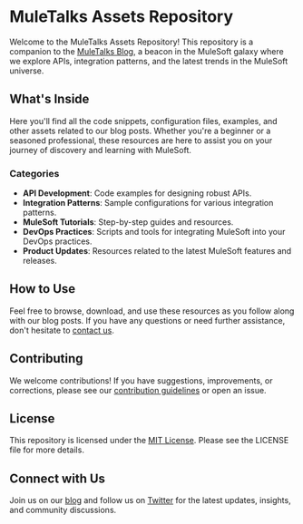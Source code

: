 # MuleTalks Assets Repository

Welcome to the MuleTalks Assets Repository! This repository is a companion to the [MuleTalks
Blog](https://muletalks.dev/blog/), a beacon in the MuleSoft galaxy where we explore APIs, integration patterns, and the
latest trends in the MuleSoft universe.

## What's Inside

Here you'll find all the code snippets, configuration files, examples, and other assets related to our blog posts.
Whether you're a beginner or a seasoned professional, these resources are here to assist you on your journey of
discovery and learning with MuleSoft.

### Categories

- **API Development**: Code examples for designing robust APIs.
- **Integration Patterns**: Sample configurations for various integration patterns.
- **MuleSoft Tutorials**: Step-by-step guides and resources.
- **DevOps Practices**: Scripts and tools for integrating MuleSoft into your DevOps practices.
- **Product Updates**: Resources related to the latest MuleSoft features and releases.

## How to Use

Feel free to browse, download, and use these resources as you follow along with our blog posts. If you have any
questions or need further assistance, don't hesitate to [contact us](https://muletalks.dev/contact/).

## Contributing

We welcome contributions! If you have suggestions, improvements, or corrections, please see our [contribution
guidelines](#) or open an issue.

## License

This repository is licensed under the [MIT License](https://github.com/muletalks/public-assets/blob/main/LICENSE). Please see the LICENSE file for more details.

## Connect with Us

Join us on our [blog](https://muletalks.dev/blog) and follow us on [Twitter](https://twitter.com/muletalks) for the latest updates, insights, and community discussions.
